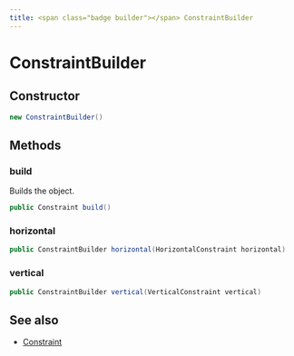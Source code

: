 ```yaml
---
title: <span class="badge builder"></span> ConstraintBuilder
---
```

# <span class="badge builder"></span> ConstraintBuilder

## Constructor

```java
new ConstraintBuilder()
```
## Methods

### <span class="badge object-method"></span> build

Builds the object.

```java
public Constraint build()
```

### <span class="badge object-method"></span> horizontal

```java
public ConstraintBuilder horizontal(HorizontalConstraint horizontal)
```

### <span class="badge object-method"></span> vertical

```java
public ConstraintBuilder vertical(VerticalConstraint vertical)
```

## See also

 * <span class="badge object-type-class"></span> [Constraint](./object-Constraint.md)
